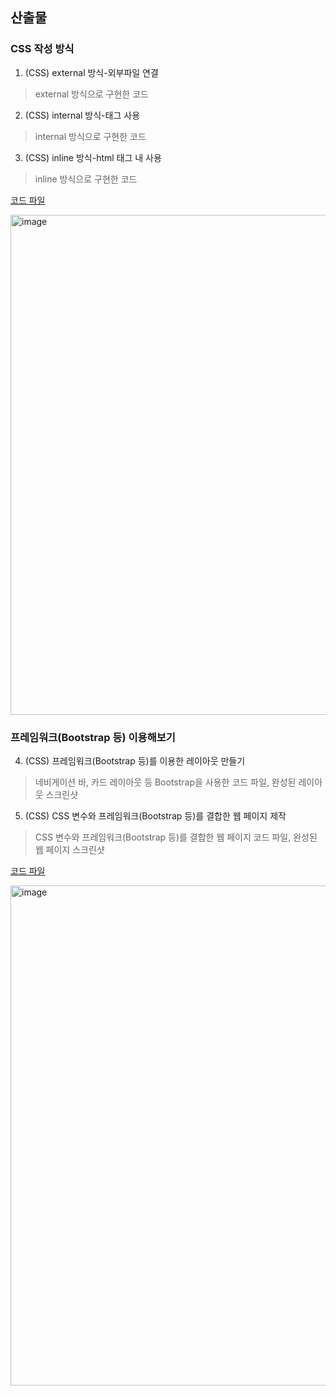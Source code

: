 ## 산출물

### CSS 작성 방식

1. (CSS) external 방식-외부파일 연결

> external 방식으로 구현한 코드

2. (CSS) internal 방식-태그 사용

> internal 방식으로 구현한 코드

3. (CSS) inline 방식-html 태그 내 사용

> inline 방식으로 구현한 코드

[코드 파일](./CSS사용방식)

<img width="800" alt="image" src="https://gist.github.com/user-attachments/assets/aab91f3c-9ca5-4022-9713-54ab259f848b">

### 프레임워크(Bootstrap 등) 이용해보기

4. (CSS) 프레임워크(Bootstrap 등)를 이용한 레이아웃 만들기

> 네비게이션 바, 카드 레이아웃 등 Bootstrap을 사용한 코드 파일, 완성된 레이아웃 스크린샷

5. (CSS) CSS 변수와 프레임워크(Bootstrap 등)를 결합한 웹 페이지 제작

> CSS 변수와 프레임워크(Bootstrap 등)를 결합한 웹 페이지 코드 파일, 완성된 웹 페이지 스크린샷

[코드 파일](./Bootstrap사용해보기/)

<img width="800" alt="image" src="https://gist.github.com/user-attachments/assets/6a08a2f1-3673-4799-81e4-5bf8725b107c">

